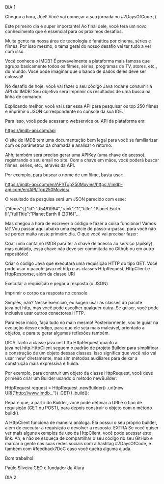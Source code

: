 DIA 1

Chegou a hora, Joel! Você vai começar a sua jornada no #7DaysOfCode ;)

Este primeiro dia é super importante! Ao final dele, você terá um novo conhecimento que é essencial para os próximos desafios.

Muita gente na nossa área de tecnologia é fanática por cinema, séries e filmes. Por isso mesmo, o tema geral do nosso desafio vai ter tudo a ver com isso.

Você conhece o IMDB? É provavelmente a plataforma mais famosa que agrupa basicamente todos os filmes, séries, programas de TV, atores, etc., do mundo. Você pode imaginar que o banco de dados deles deve ser colossal!

No desafio de hoje, você vai fazer o seu código Java rodar e consumir a API do IMDB! Seu objetivo será imprimir os resultados de uma busca na linha de comando.

Explicando melhor, você vai usar essa API para pesquisar os top 250 filmes e imprimir o JSON correspondente no console da sua IDE.

Para isso, você pode acessar o webservice ou API da plataforma em:

https://imdb-api.com/api

O site do IMDB tem uma documentação bem legal para você se familiarizar com os parâmetros da chamada e analisar o retorno.

Ahh, também será preciso gerar uma APIKey (uma chave de acesso), registrando o seu email no site. Com a chave em mãos, você poderá buscar filmes, séries, etc., através da API.

Por exemplo, para buscar o nome de um filme, basta usar:

https://imdb-api.com/en/API/Top250Movies/<apiKey>https://imdb-api.com/en/API/Top250Movies/

O resultado da pesquisa será um JSON parecido com esse:

{"items":[{"id":"tt5491994","rank":"1","title":"Planet Earth II","fullTitle":"Planet Earth II (2016)"…

Mas chegou a hora de escrever o código e fazer a coisa funcionar! Vamos lá? Vou passar aqui abaixo uma espécie de passo-a-passo, para você não se perder muito neste primeiro dia. O que você vai precisar fazer:

Criar uma conta no IMDB para ter a chave de acesso ao serviço (apiKey), mas cuidado, essa chave não deve ser commitada no Github ou em outro repositório!

Criar o código Java que executará uma requisição HTTP do tipo GET. Você pode usar o pacote java.net.http e as classes HttpRequest, HttpClient e HttpResponse, além da classe URI

Executar a requisição e pegar a resposta (o JSON)

Imprimir o corpo da resposta no console

Simples, não? Nesse exercício, eu sugeri usar as classes do pacote java.net.http, mas você pode escolher qualquer outra. Se quiser, você pode inclusive usar outros conectores HTTP.

Para esse início, faça tudo no main mesmo! Posteriormente, vou te guiar na evolução desse código, para que ele seja mais maleável, orientado a objetos, e para te gerar algumas reflexões também.

DICA
Tanto a classe java.net.http.HttpRequest quanto a java.net.http.HttpClient seguem o padrão de projeto Builder para simplificar a construção de um objeto dessas classes. Isso significa que você não vai usar ‘new’ diretamente, mas sim métodos auxiliares para deixar a construção mais expressiva e fluída.

Por exemplo, para construir um objeto da classe HttpRequest, você deve primeiro criar um Builder usando o método newBuilder:

   HttpRequest request = HttpRequest
            .newBuilder()
            .uri(new URI("http://www.imdb..."))
            .GET()
            .build();

Repare que, a partir do Builder, você pode definiar a URI e o tipo de requisição (GET ou POST), para depois construir o objeto com o método build().

A HttpClient funciona de maneira análoga. Ela possui o seu próprio builder, além de executar a requisição e devolver a resposta.
EXTRA
Se você quiser ver mais alguns exemplos de uso da HttpClient, você pode acessar este link.
Ah, e não se esqueça de compartilhar o seu código no seu GitHub e marcar a gente nas suas redes sociais com a hashtag #7DaysOfCode, e também com #feedback7DoC caso você queira alguma ajuda.

Bom trabalho!

Paulo Silveira
CEO e fundador da Alura

DIA 2